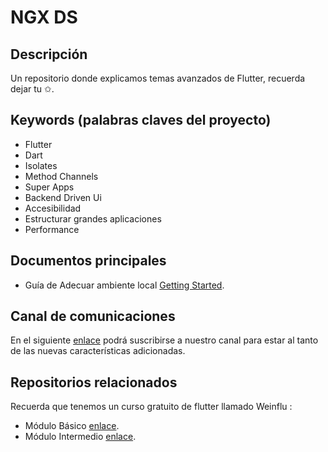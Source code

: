 # NGX DS

## Descripción

Un repositorio donde explicamos temas avanzados de Flutter, recuerda dejar tu ✩.


## Keywords (palabras claves del proyecto)
* Flutter
* Dart
* Isolates
* Method Channels
* Super Apps
* Backend Driven Ui
* Accesibilidad
* Estructurar grandes aplicaciones
* Performance


## Documentos principales

* Guía de Adecuar ambiente local [Getting Started](GETTINGSTARTED.md).

## Canal de comunicaciones
En el siguiente [enlace](https://discord.gg/KwqNFCAC) podrá suscribirse a nuestro canal para estar al tanto de las nuevas características adicionadas.

## Repositorios relacionados
Recuerda que tenemos un curso gratuito de flutter llamado Weinflu :
* Módulo Básico [enlace](https://www.youtube.com/playlist?list=PL6PxPH2IZvJo7P03wysGBgZizYAu90tLn).
* Módulo Intermedio [enlace](https://www.youtube.com/watch?v=2_6SZoCug9A&list=PL6PxPH2IZvJo7P03wysGBgZizYAu90tLn&index=15&ab_channel=weincode).


